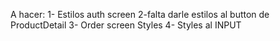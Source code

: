 A hacer:
1- Estilos auth screen
2-falta darle estilos al button de ProductDetail
3- Order screen Styles
4- Styles al INPUT
